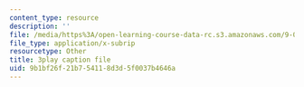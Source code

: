 ```yaml
---
content_type: resource
description: ''
file: /media/https%3A/open-learning-course-data-rc.s3.amazonaws.com/9-00sc-introduction-to-psychology-fall-2011/9b1bf26f21b754118d3d5f0037b4646a_z9XQpjNgeBI.vtt
file_type: application/x-subrip
resourcetype: Other
title: 3play caption file
uid: 9b1bf26f-21b7-5411-8d3d-5f0037b4646a
---
```

